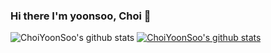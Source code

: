 ### Hi there I'm yoonsoo, Choi 👋
<!--
**ChoiYoonSoo/ChoiYoonSoo** is a ✨ _special_ ✨ repository because its `README.md` (this file) appears on your GitHub profile.

Here are some ideas to get you started:

- 🔭 I’m currently working on ...
- 🌱 I’m currently learning ...
- 👯 I’m looking to collaborate on ...
- 🤔 I’m looking for help with ...
- 💬 Ask me about ...
- 📫 How to reach me: ...
- 😄 Pronouns: ...
- ⚡ Fun fact: ...
-->
![ChoiYoonSoo's github stats](https://github-readme-stats.vercel.app/api?username=ChoiYoonSoo&show_icons=true&theme=dracula) [![ChoiYoonSoo's github stats](https://github-readme-stats.vercel.app/api/top-langs/?username=ChoiYoonSoo&show_icons=true&theme=dracula&hide_border=true&layout=compact)](https://github.com/ChoiYoonSoo)
